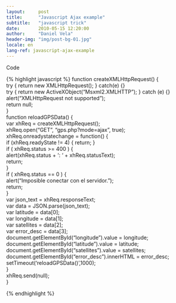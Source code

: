 ```yaml
---
layout:     post
title:      "Javascript Ajax example"
subtitle:   "javascript trick"
date:       2010-05-15 12:20:00
author:     "Daniel Vela"
header-img: "img/post-bg-01.jpg"
locale: en
lang-ref: javascript-ajax-example
---
```


Code

{% highlight javascript %}
function createXMLHttpRequest() {  
	try { return new XMLHttpRequest(); } catch(e) {}  
	try { return new ActiveXObject(“Msxml2.XMLHTTP”); } catch (e) {}  
	alert(“XMLHttpRequest not supported”);  
	return null;  
}  
function reloadGPSData() {  
	var xhReq = createXMLHttpRequest();  
	xhReq.open(“GET”, “gps.php?mode=ajax”, true);  
	xhReq.onreadystatechange = function() {  
		if (xhReq.readyState != 4) { return; }  
		if ( xhReq.status &gt;= 400 ) {  
			alert(xhReq.status + ‘: ‘ + xhReq.statusText);  
			return;  
		}  
		if ( xhReq.status == 0 ) {  
			alert(“Imposible conectar con el servidor.”);  
			return;  
		}  
		var json_text = xhReq.responseText;  
		var data = JSON.parse(json_text);  
		var latitude = data[0];  
		var longitude = data[1];  
		var satellites = data[2];  
		var error_desc = data[3];  
		document.getElementById(“longitude”).value = longitude;  
		document.getElementById(“latitude”).value = latitude;  
		document.getElementById(“satellites”).value = satellites;  
		document.getElementById(“error_desc”).innerHTML = error_desc;  
		setTimeout(‘reloadGPSData()’,1000);  
	}  
	xhReq.send(null);  
}  

{% endhighlight %}